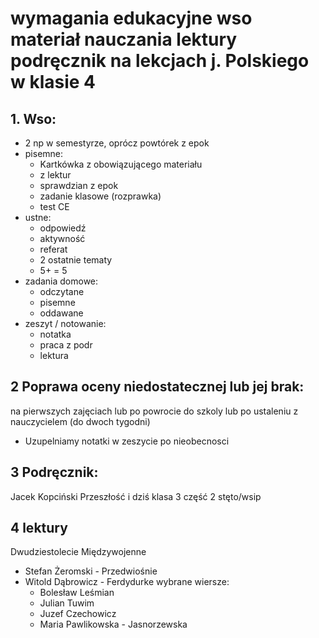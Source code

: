 # wymagania edukacyjne wso materiał nauczania lektury podręcznik na lekcjach j. Polskiego w klasie 4

## 1. Wso:
- 2 np w semestyrze, oprócz powtórek z epok
- pisemne: 
    * Kartkówka z obowiązującego materiału
    * z lektur
    * sprawdzian z epok
    * zadanie klasowe (rozprawka)
    * test CE
- ustne:
    * odpowiedź
    * aktywność
    * referat
    * 2 ostatnie tematy
    * 5+ = 5
- zadania domowe:
    * odczytane
    * pisemne
    * oddawane
- zeszyt / notowanie: 
    * notatka
    * praca z podr
    * lektura

## 2 Poprawa oceny niedostatecznej lub jej brak:
na pierwszych zajęciach lub po powrocie do szkoly lub po ustaleniu z nauczycielem (do dwoch tygodni) 
- Uzupelniamy notatki w zeszycie po nieobecnosci
## 3 Podręcznik: 
Jacek Kopciński Przeszłość i dziś klasa 3 część 2 stęto/wsip

## 4 lektury
Dwudziestolecie Międzywojenne 
- Stefan Żeromski - Przedwiośnie
- Witold Dąbrowicz - Ferdydurke wybrane wiersze: 
    * Bolesław Leśmian
    * Julian Tuwim
    * Juzef Czechowicz
    * Maria Pawlikowska - Jasnorzewska 
